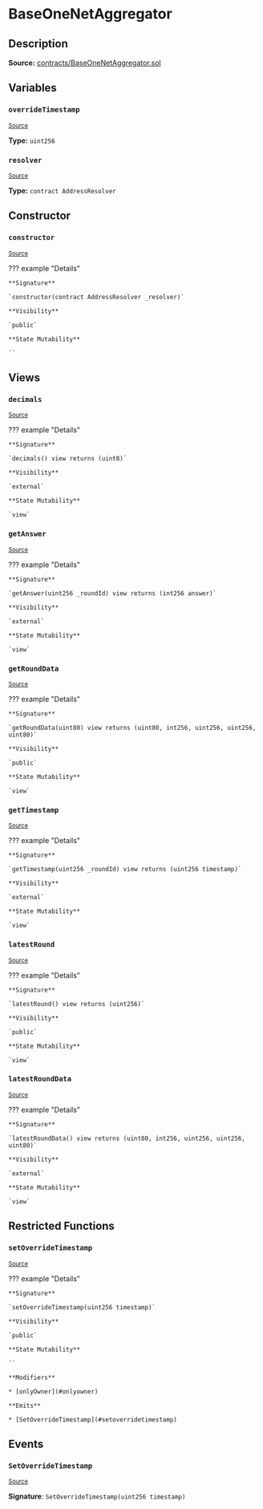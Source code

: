 # BaseOneNetAggregator

## Description

**Source:** [contracts/BaseOneNetAggregator.sol](https://github.com/Synthetixio/synthetix/tree/v2.68.0-alpha/contracts/BaseOneNetAggregator.sol)

## Variables

### `overrideTimestamp`

<sub>[Source](https://github.com/Synthetixio/synthetix/tree/v2.68.0-alpha/contracts/BaseOneNetAggregator.sol#L19)</sub>

**Type:** `uint256`

### `resolver`

<sub>[Source](https://github.com/Synthetixio/synthetix/tree/v2.68.0-alpha/contracts/BaseOneNetAggregator.sol#L17)</sub>

**Type:** `contract AddressResolver`

## Constructor

### `constructor`

<sub>[Source](https://github.com/Synthetixio/synthetix/tree/v2.68.0-alpha/contracts/BaseOneNetAggregator.sol#L21)</sub>

??? example "Details"

    **Signature**

    `constructor(contract AddressResolver _resolver)`

    **Visibility**

    `public`

    **State Mutability**

    ``

## Views

### `decimals`

<sub>[Source](https://github.com/Synthetixio/synthetix/tree/v2.68.0-alpha/contracts/BaseOneNetAggregator.sol#L49)</sub>

??? example "Details"

    **Signature**

    `decimals() view returns (uint8)`

    **Visibility**

    `external`

    **State Mutability**

    `view`

### `getAnswer`

<sub>[Source](https://github.com/Synthetixio/synthetix/tree/v2.68.0-alpha/contracts/BaseOneNetAggregator.sol#L53)</sub>

??? example "Details"

    **Signature**

    `getAnswer(uint256 _roundId) view returns (int256 answer)`

    **Visibility**

    `external`

    **State Mutability**

    `view`

### `getRoundData`

<sub>[Source](https://github.com/Synthetixio/synthetix/tree/v2.68.0-alpha/contracts/BaseOneNetAggregator.sol#L61)</sub>

??? example "Details"

    **Signature**

    `getRoundData(uint80) view returns (uint80, int256, uint256, uint256, uint80)`

    **Visibility**

    `public`

    **State Mutability**

    `view`

### `getTimestamp`

<sub>[Source](https://github.com/Synthetixio/synthetix/tree/v2.68.0-alpha/contracts/BaseOneNetAggregator.sol#L57)</sub>

??? example "Details"

    **Signature**

    `getTimestamp(uint256 _roundId) view returns (uint256 timestamp)`

    **Visibility**

    `external`

    **State Mutability**

    `view`

### `latestRound`

<sub>[Source](https://github.com/Synthetixio/synthetix/tree/v2.68.0-alpha/contracts/BaseOneNetAggregator.sol#L45)</sub>

??? example "Details"

    **Signature**

    `latestRound() view returns (uint256)`

    **Visibility**

    `public`

    **State Mutability**

    `view`

### `latestRoundData`

<sub>[Source](https://github.com/Synthetixio/synthetix/tree/v2.68.0-alpha/contracts/BaseOneNetAggregator.sol#L31)</sub>

??? example "Details"

    **Signature**

    `latestRoundData() view returns (uint80, int256, uint256, uint256, uint80)`

    **Visibility**

    `external`

    **State Mutability**

    `view`

## Restricted Functions

### `setOverrideTimestamp`

<sub>[Source](https://github.com/Synthetixio/synthetix/tree/v2.68.0-alpha/contracts/BaseOneNetAggregator.sol#L25)</sub>

??? example "Details"

    **Signature**

    `setOverrideTimestamp(uint256 timestamp)`

    **Visibility**

    `public`

    **State Mutability**

    ``

    **Modifiers**

    * [onlyOwner](#onlyowner)

    **Emits**

    * [SetOverrideTimestamp](#setoverridetimestamp)

## Events

### `SetOverrideTimestamp`

<sub>[Source](https://github.com/Synthetixio/synthetix/tree/v2.68.0-alpha/contracts/BaseOneNetAggregator.sol#L72)</sub>

**Signature**: `SetOverrideTimestamp(uint256 timestamp)`

